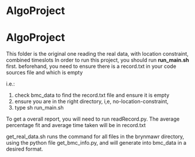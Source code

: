 # AlgoProject
# AlgoProject
This folder is the original one reading the real data, with location constraint, combined timeslots
In order to run this project, you should run **run_main.sh** first. 
beforehand, you need to ensure there is a record.txt in your code sources file and which is empty

i.e.: 
1. check bmc_data to find the record.txt file and ensure it is empty
2. ensure you are in the right directory, i,e, no-location-constraint, 
3. type sh run_main.sh

To get a overall report, you will need to run readRecord.py. 
The average percentage fit and average time taken will be in record.txt

get_real_data.sh runs the command for all files in the brynmawr directory, using the python file get_bmc_info.py, and will generate into bmc_data in a desired format.